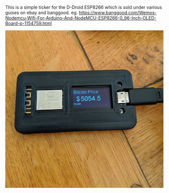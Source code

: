 This is a simple ticker for the D-Droid ESP8266 which is sold under various guises on ebay and banggood. 
eg. https://www.banggood.com/Wemos-Nodemcu-Wifi-For-Arduino-And-NodeMCU-ESP8266-0_96-Inch-OLED-Board-p-1154759.html


<img src="https://github.com/e-m-m-a/Bitcointicker/blob/master/ticker.jpg">
